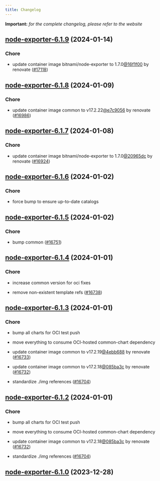```yaml
---
title: Changelog
---
```


**Important:**
*for the complete changelog, please refer to the website*



## [node-exporter-6.1.9](https://github.com/truecharts/charts/compare/node-exporter-6.1.8...node-exporter-6.1.9) (2024-01-14)

### Chore



- update container image bitnami/node-exporter to 1.7.0[@16f1f00](https://github.com/16f1f00) by renovate ([#17118](https://github.com/truecharts/charts/issues/17118))




## [node-exporter-6.1.8](https://github.com/truecharts/charts/compare/node-exporter-6.1.7...node-exporter-6.1.8) (2024-01-09)

### Chore



- update container image common to v17.2.22[@e7c9056](https://github.com/e7c9056) by renovate ([#16986](https://github.com/truecharts/charts/issues/16986))


## [node-exporter-6.1.7](https://github.com/truecharts/charts/compare/node-exporter-6.1.6...node-exporter-6.1.7) (2024-01-08)

### Chore



- update container image bitnami/node-exporter to 1.7.0[@20965dc](https://github.com/20965dc) by renovate ([#16924](https://github.com/truecharts/charts/issues/16924))


## [node-exporter-6.1.6](https://github.com/truecharts/charts/compare/node-exporter-6.1.5...node-exporter-6.1.6) (2024-01-02)

### Chore



- force bump to ensure up-to-date catalogs


## [node-exporter-6.1.5](https://github.com/truecharts/charts/compare/node-exporter-6.1.4...node-exporter-6.1.5) (2024-01-02)

### Chore



- bump common ([#16751](https://github.com/truecharts/charts/issues/16751))


## [node-exporter-6.1.4](https://github.com/truecharts/charts/compare/node-exporter-6.1.3...node-exporter-6.1.4) (2024-01-01)

### Chore



- increase common version for oci fixes

- remove non-existent template refs ([#16738](https://github.com/truecharts/charts/issues/16738))


## [node-exporter-6.1.3](https://github.com/truecharts/charts/compare/node-exporter-6.1.0...node-exporter-6.1.3) (2024-01-01)

### Chore



- bump all charts for OCI test push

- move everything to consume OCI-hosted common-chart dependency

- update container image common to v17.2.19[@4ebb688](https://github.com/4ebb688) by renovate ([#16733](https://github.com/truecharts/charts/issues/16733))

- update container image common to v17.2.18[@085ba3c](https://github.com/085ba3c) by renovate ([#16732](https://github.com/truecharts/charts/issues/16732))

- standardize ./img references ([#16704](https://github.com/truecharts/charts/issues/16704))


## [node-exporter-6.1.2](https://github.com/truecharts/charts/compare/node-exporter-6.1.0...node-exporter-6.1.2) (2024-01-01)

### Chore



- bump all charts for OCI test push

- move everything to consume OCI-hosted common-chart dependency

- update container image common to v17.2.18[@085ba3c](https://github.com/085ba3c) by renovate ([#16732](https://github.com/truecharts/charts/issues/16732))

- standardize ./img references ([#16704](https://github.com/truecharts/charts/issues/16704))
## [node-exporter-6.1.0](https://github.com/truecharts/charts/compare/node-exporter-6.0.3...node-exporter-6.1.0) (2023-12-28)

